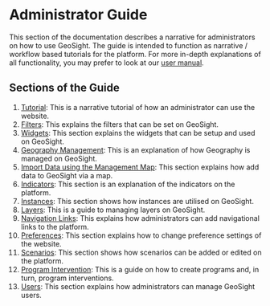 [//]: # "GeoSight is UNICEF's geospatial web-based business intelligence platform."
[//]: # 
[//]: # "Contact : geosight-no-reply@unicef.org"
[//]: # 
[//]: # ".. note:: This program is free software; you can redistribute it and/or modify"
[//]: # "    it under the terms of the GNU Affero General Public License as published by"
[//]: # "    the Free Software Foundation; either version 3 of the License, or"
[//]: # "    (at your option) any later version."
[//]: # 
[//]: # "__author__ = 'irwan@kartoza.com'"
[//]: # "__date__ = '13/06/2023'"
[//]: # "__copyright__ = ('Copyright 2023, Unicef')"
[//]: # "__copyright__ = ('Copyright 2023, Unicef')"

# Administrator Guide
<!-- Narrative Instructions on how admin users will use the product/platform -->
<!-- Replace all of the titles with relevant titles -->

This section of the documentation describes a narrative for administrators on how to use GeoSight. The guide is intended to function as narrative / workflow based tutorials for the platform. For more in-depth explanations of all functionality, you may prefer to look at our [user manual](../manual/index.md).

## Sections of the Guide

1. [Tutorial](administrator-tutorial.md): This is a narrative tutorial of how an administrator can use the website.
2. [Filters](admin-filters.md): This explains the filters that can be set on GeoSight.
3. [Widgets](admin-widgets.md): This section explains the widgets that can be setup and used on GeoSight.
4. [Geography Management](geography.md): This is an explanation of how Geography is managed on GeoSight.
5. [Import Data using the Management Map](import-using-management-map.md): This section explains how add data to GeoSight via a map.
6. [Indicators](indicator.md): This section is an explanation of the indicators on the platform.
7. [Instances](instances.md): This section shows how instances are utilised on GeoSight.
8. [Layers](layer.md): This is a guide to managing layers on GeoSight.
9. [Navigation Links](navigation-link.md): This explains how administrators can add navigational links to the platform.
10. [Preferences](preferences.md): This section explains how to change preference settings of the website.
11. [Scenarios](scenario.md): This section shows how scenarios can be added or edited on the platform.
12. [Program Intervention](program-intervention.md): This is a guide on how to create programs and, in turn, program interventions.
13. [Users](user.md): This section explains how administrators can manage GeoSight users.
